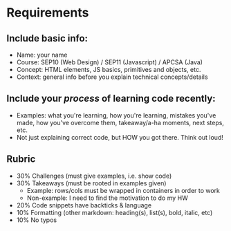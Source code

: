 # Requirements

## Include basic info:
* Name: your name
* Course: SEP10 (Web Design) / SEP11 (Javascript) / APCSA (Java)
* Concept: HTML elements, JS basics, primitives and objects, etc.
* Context: general info before you explain technical concepts/details

## Include your _process_ of learning code recently:
* Examples: what you're learning, how you're learning, mistakes you've made, how you've overcome them, takeaway/a-ha moments, next steps, etc.
* Not just explaining correct code, but HOW you got there. Think out loud!

## Rubric
* 30% Challenges (must give examples, i.e. show code)
* 30% Takeaways (must be rooted in examples given)
  * Example: rows/cols must be wrapped in containers in order to work
  * Non-example: I need to find the motivation to do my HW
* 20% Code snippets have backticks & language
* 10% Formatting (other markdown: heading(s), list(s), bold, italic, etc)
* 10% No typos

